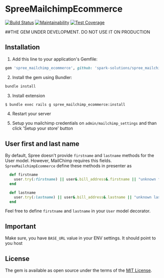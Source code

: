 # SpreeMailchimpEcommerce
[![Build Status](https://travis-ci.org/spark-solutions/spree_mailchimp_ecommerce.svg?branch=master)](https://travis-ci.org/spark-solutions/spree_mailchimp_ecommerce)
[![Maintainability](https://api.codeclimate.com/v1/badges/4f78be32523b539f2788/maintainability)](https://codeclimate.com/github/spark-solutions/spree_mailchimp_ecommerce/maintainability)
[![Test Coverage](https://api.codeclimate.com/v1/badges/4f78be32523b539f2788/test_coverage)](https://codeclimate.com/github/spark-solutions/spree_mailchimp_ecommerce/test_coverage)

##THE GEM UNDER DEVELOPMENT. DO NOT USE IT ON PRODUCTION

## Installation
1. Add this line to your application's Gemfile:

```ruby
gem 'spree_mailchimp_ecommerce', github: 'spark-solutions/spree_mailchimp_ecommerce', branch: 'master'
```

2. Install the gem using Bundler:
  ```ruby
  bundle install
  ```

3. Install extension
  ```bash
  $ bundle exec rails g spree_mailchimp_ecommerce:install
  ```

4. Restart your server

5. Setup you mailchimp credentials on `admin/mailchimp_settings` and than click 'Setup your store' button

## User first and last name

By default, Spree doesn't provide `firstname` and `lastname` methods for the User model. However, MailChimp requires this fields. `SpreeMailchimpEcommerce` define these methods in presenter as

```ruby
  def firstname
    user.try(:firstname) || user&.bill_address&.firstname || "unknown firstname"
  end

  def lastname
    user.try(:lastname) || user&.bill_address&.lastname || "unknown lastname"
  end
```

Feel free to define `firstname` and `lastname` in your `User` model decorator.


## Important

Make sure, you have `BASE_URL` value in your ENV settings. It should point to you host

## License
The gem is available as open source under the terms of the [MIT License](https://opensource.org/licenses/MIT).
